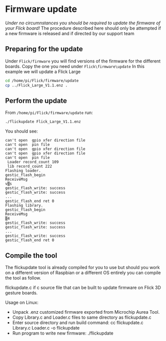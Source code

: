 # Firmware update
_Under no circumnstances you should be required to update the firmware of your Flick board!_
The procedure described here should only be attempted if a new firmware is released and if directed by our support team

## Preparing for the update
Under `Flick/firmware` you will find versions of the firmware for the different boards. Copy the one you need under `Flick\firmware\update`
In this example we will update a Flick Large
``` bash
cd /home/pi/Flick/firmware/update
cp ../Flick_Large_V1.1.enz .
```

## Perform the update
From `/home/pi/Flick/firmware/update` run:
``` bash
./flickupdate Flick_Large_V1.1.enz
```

You should see:
```
can't open  gpio xfer direction file
can't open  pin file
can't open  gpio xfer direction file
can't open  gpio xfer direction file
can't open  pin file
 Loader record_count 109
 lib record_count 222
Flashing loader.
gestic_flash_begin
ReceiveMsg
v▒s
gestic_flash_write: success
gestic_flash_write: success
...
gestic_flash_end ret 0
Flashing library.
gestic_flash_begin
ReceiveMsg
▒4
gestic_flash_write: success
gestic_flash_write: success
...
gestic_flash_write: success
gestic_flash_end ret 0
```

## Compile the tool
The flickupdate tool is already compiled for you to use but should you work on a different version of Raspbian or a different OS entirely you can compile the tool as follow.

flickupdate.c if c source file that can be built to update firmware on Flick 3D gesture boards.

Usage on Linux:
- Unpack .enz customized firmware exported from Microchip Aurea Tool. 
- Copy Library.c and Loader.c files to same directory as flickupdate.c
- Enter source directory and run build command:
cc flickupdate.c Library.c Loader.c -o flickupdate
- Run program to write new firmware:
./flickupdate
